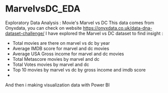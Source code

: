 # MarvelvsDC_EDA
Exploratory Data Analysis : Movie's Marvel vs DC 
This data comes from Onyxdata, you can check on website 
https://onyxdata.co.uk/data-dna-dataset-challenge/
I have explored the Marvel vs DC dataset to find insight :
- Total movies are there on marvel vs dc by year
- Average IMDB score for marvel and dc movies
- Average USA Gross income for marvel and dc movies
- Total Metascore movies by marvel and dc 
- Total Votes movies by marvel and dc 
- Top 10 movies by marvel vs dc by gross income and imdb score
- 
And then i making visualization data with Power BI 
